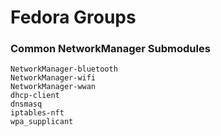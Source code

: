# Fedora Groups

### Common NetworkManager Submodules

```
NetworkManager-bluetooth
NetworkManager-wifi
NetworkManager-wwan
dhcp-client
dnsmasq
iptables-nft
wpa_supplicant
```
